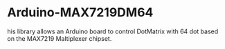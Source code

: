 # Arduino-MAX7219DM64
his library allows an Arduino board to control DotMatrix with 64 dot based on the MAX7219 Maltiplexer chipset.

